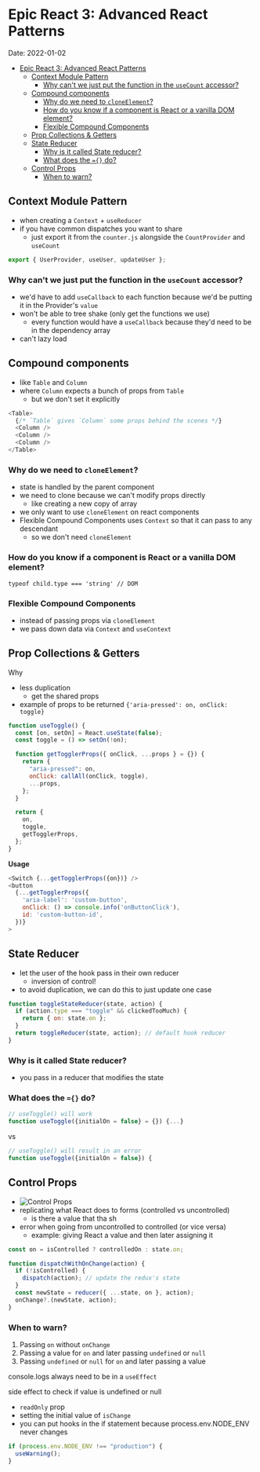 # Epic React 3: Advanced React Patterns

Date: 2022-01-02

- [Epic React 3: Advanced React Patterns](#epic-react-3-advanced-react-patterns)
  - [Context Module Pattern](#context-module-pattern)
    - [Why can't we just put the function in the `useCount` accessor?](#why-cant-we-just-put-the-function-in-the-usecount-accessor)
  - [Compound components](#compound-components)
    - [Why do we need to `cloneElement`?](#why-do-we-need-to-cloneelement)
    - [How do you know if a component is React or a vanilla DOM element?](#how-do-you-know-if-a-component-is-react-or-a-vanilla-dom-element)
    - [Flexible Compound Components](#flexible-compound-components)
  - [Prop Collections & Getters](#prop-collections--getters)
  - [State Reducer](#state-reducer)
    - [Why is it called State reducer?](#why-is-it-called-state-reducer)
    - [What does the `={}` do?](#what-does-the--do)
  - [Control Props](#control-props)
    - [When to warn?](#when-to-warn)

## Context Module Pattern

- when creating a `Context` + `useReducer`
- if you have common dispatches you want to share
  - just export it from the `counter.js` alongside the `CountProvider` and `useCount`

```js
export { UserProvider, useUser, updateUser };
```

### Why can't we just put the function in the `useCount` accessor?

- we'd have to add `useCallback` to each function because we'd be putting it in the Provider's `value`
- won't be able to tree shake (only get the functions we use)
  - every function would have a `useCallback` because they'd need to be in the dependency array
- can't lazy load

## Compound components

- like `Table` and `Column`
- where `Column` expects a bunch of props from `Table`
  - but we don't set it explicitly

```js
<Table>
  {/* `Table` gives `Column` some props behind the scenes */}
  <Column />
  <Column />
  <Column />
</Table>
```

### Why do we need to `cloneElement`?

- state is handled by the parent component
- we need to clone because we can't modify props directly
  - like creating a new copy of array
- we only want to use `cloneElement` on react components
- Flexible Compound Components uses `Context` so that it can pass to any descendant
  - so we don't need `cloneElement`

### How do you know if a component is React or a vanilla DOM element?

```
typeof child.type === 'string' // DOM
```

### Flexible Compound Components

- instead of passing props via `cloneElement`
- we pass down data via `Context` and `useContext`

## Prop Collections & Getters

Why

- less duplication
  - get the shared props
- example of props to be returned `{'aria-pressed': on, onClick: toggle}`

```js
function useToggle() {
  const [on, setOn] = React.useState(false);
  const toggle = () => setOn(!on);

  function getTogglerProps({ onClick, ...props } = {}) {
    return {
      "aria-pressed": on,
      onClick: callAll(onClick, toggle),
      ...props,
    };
  }

  return {
    on,
    toggle,
    getTogglerProps,
  };
}
```

**Usage**

```js
<Switch {...getTogglerProps({on})} />
<button
  {...getTogglerProps({
    'aria-label': 'custom-button',
    onClick: () => console.info('onButtonClick'),
    id: 'custom-button-id',
  })}
>
```

## State Reducer

- let the user of the hook pass in their own reducer
  - inversion of control!
- to avoid duplication, we can do this to just update one case

```js
function toggleStateReducer(state, action) {
  if (action.type === "toggle" && clickedTooMuch) {
    return { on: state.on };
  }
  return toggleReducer(state, action); // default hook reducer
}
```

### Why is it called State reducer?

- you pass in a reducer that modifies the state

### What does the `={}` do?

```js
// useToggle() will work
function useToggle({initialOn = false} = {}) {...}
```

vs

```js
// useToggle() will result in an error
function useToggle({initialOn = false}) {
```

## Control Props

- ![Control Props](/assets/images/blog/sources-tab.png)
- replicating what React does to forms (controlled vs uncontrolled)
  - is there a value that tha sh
- error when going from uncontrolled to controlled (or vice versa)
  - example: giving React a value and then later assigning it

```js
const on = isControlled ? controlledOn : state.on;

function dispatchWithOnChange(action) {
  if (!isControlled) {
    dispatch(action); // update the redux's state
  }
  const newState = reducer({ ...state, on }, action);
  onChange?.(newState, action);
}
```

### When to warn?

1. Passing `on` without `onChange`
2. Passing a value for `on` and later passing `undefined` or `null`
3. Passing `undefined` or `null` for `on` and later passing a value

console.logs always need to be in a `useEffect`

side effect to check if value is undefined or null

- `readOnly` prop
- setting the initial value of `isChange`
- you can put hooks in the if statement because process.env.NODE_ENV never changes

```js
if (process.env.NODE_ENV !== "production") {
  useWarning();
}
```
